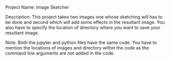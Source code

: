 Project Name: 
Image Sketcher

Description: 
This project takes two images one whose sketching will has to be done and second which will add some effects in the resultant image. You also have to specify the location of directory where you want to save your resultant image.

Note: Both the jupyter and python files have the same code. You have to mention the locations of images and directory within the code as the command line arguments are not added in the code.
